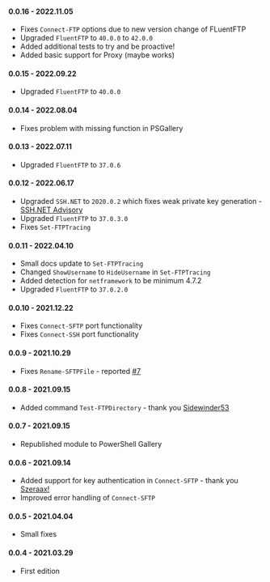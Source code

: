 ﻿#### 0.0.16 - 2022.11.05
- Fixes `Connect-FTP` options due to new version change of FLuentFTP
- Upgraded `FluentFTP` to `40.0.0` to `42.0.0`
- Added additional tests to try and be proactive!
- Added basic support for Proxy (maybe works)

#### 0.0.15 - 2022.09.22
- Upgraded `FluentFTP` to `40.0.0`

#### 0.0.14 - 2022.08.04
- Fixes problem with missing function in PSGallery

#### 0.0.13 - 2022.07.11
- Upgraded `FluentFTP` to `37.0.6`

#### 0.0.12 - 2022.06.17
- Upgraded `SSH.NET` to `2020.0.2` which fixes weak private key generation - [SSH.NET Advisory](https://github.com/sshnet/SSH.NET/security/advisories/GHSA-72p8-v4hg-v45p)
- Upgraded `FluentFTP` to `37.0.3.0`
- Fixes `Set-FTPTracing`

#### 0.0.11 - 2022.04.10
- Small docs update to `Set-FTPTracing`
- Changed `ShowUsername` to `HideUsername` in `Set-FTPTracing`
- Added detection for `netframework` to be minimum 4.7.2
- Upgraded `FluentFTP` to `37.0.2.0`
#### 0.0.10 - 2021.12.22
- Fixes `Connect-SFTP` port functionality
- Fixes `Connect-SSH` port functionality
#### 0.0.9 - 2021.10.29
- Fixes `Rename-SFTPFile` - reported [#7](https://github.com/EvotecIT/Transferetto/issues/7)

#### 0.0.8 - 2021.09.15
- Added command `Test-FTPDirectory` - thank you [Sidewinder53](https://github.com/EvotecIT/Transferetto/pull/5)

#### 0.0.7 - 2021.09.15
- Republished module to PowerShell Gallery

#### 0.0.6 - 2021.09.14
- Added support for key authentication in `Connect-SFTP` - thank you [Szeraax!](https://github.com/EvotecIT/Transferetto/pull/3)
- Improved error handling of `Connect-SFTP`

#### 0.0.5 - 2021.04.04
- Small fixes

#### 0.0.4 - 2021.03.29
- First edition

